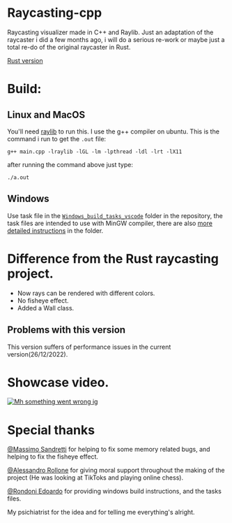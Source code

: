 # Raycasting-cpp
Raycasting visualizer made in C++ and Raylib. Just an adaptation of the raycaster i did a few months ago, i will do a serious re-work or maybe just a total re-do of the original raycaster in Rust.

[Rust version](https://github.com/ReiettoAyanami/Raycasting-rs)
# Build:
## Linux and MacOS
You'll need [raylib](https://github.com/raysan5/raylib) to run this.
I use the g++ compiler on ubuntu. This is the command i run to get the `.out` file:

```g++ main.cpp -lraylib -lGL -lm -lpthread -ldl -lrt -lX11``` 

after running the command above just type: 

```./a.out```

## Windows
Use task file in the [`Windows_build_tasks_vscode`](https://github.com/ReiettoAyanami/Raycasting-cpp/tree/main/Windows_build_tasks_vscode) folder in the repository, the task files are intended to use with MinGW compiler, there are also [more detailed instructions](https://github.com/ReiettoAyanami/Raycasting-cpp/blob/main/Windows_build_tasks_vscode/Instructions.md) in the folder.

# Difference from the Rust raycasting project.

- Now rays can be rendered with different colors.
- No fisheye effect.
- Added a Wall class.

## Problems with this version
This version suffers of performance issues in the current version(26/12/2022).


# Showcase video.
[![Mh something went wrong ig](https://github.com/ReiettoAyanami/Raycasting-cpp/blob/main/project-image-16-9.png?raw=true)](https://youtu.be/e5O7VMGqcTY)

# Special thanks
[@Massimo Sandretti](https://github.com/MassimoSandre) for helping to fix some memory related bugs, and helping to fix the fisheye effect.

[@Alessandro Rollone](https://www.instagram.com/_alerollo_) for giving moral support throughout the making of the project (He was looking at TikToks and playing online chess).

[@Rondoni Edoardo]() for providing windows build instructions, and the tasks files.

My psichiatrist for the idea and for telling me everything's alright.
